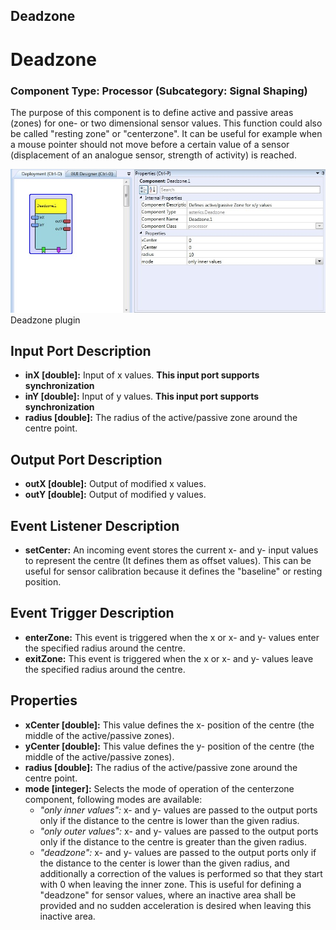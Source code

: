 ##

## Deadzone

# Deadzone

### Component Type: Processor (Subcategory: Signal Shaping)

The purpose of this component is to define active and passive areas (zones) for one- or two dimensional sensor values. This function could also be called "resting zone" or "centerzone". It can be useful for example when a mouse pointer should not move before a certain value of a sensor (displacement of an analogue sensor, strength of activity) is reached.

![Screenshot: Deadzone plugin](./img/Deadzone.jpg "Screenshot: Deadzone plugin")  
Deadzone plugin

## Input Port Description

- **inX \[double\]:** Input of x values. **This input port supports synchronization**
- **inY \[double\]:** Input of y values. **This input port supports synchronization**
- **radius \[double\]:** The radius of the active/passive zone around the centre point.

## Output Port Description

- **outX \[double\]:** Output of modified x values.
- **outY \[double\]:** Output of modified y values.

## Event Listener Description

- **setCenter:** An incoming event stores the current x- and y- input values to represent the centre (It defines them as offset values). This can be useful for sensor calibration because it defines the "baseline" or resting position.

## Event Trigger Description

- **enterZone:** This event is triggered when the x or x- and y- values enter the specified radius around the centre.
- **exitZone:** This event is triggered when the x or x- and y- values leave the specified radius around the centre.

## Properties

- **xCenter \[double\]:** This value defines the x- position of the centre (the middle of the active/passive zones).
- **yCenter \[double\]:** This value defines the y- position of the centre (the middle of the active/passive zones).
- **radius \[double\]:** The radius of the active/passive zone around the centre point.
- **mode \[integer\]:** Selects the mode of operation of the centerzone component, following modes are available:
  - _"only inner values":_ x- and y- values are passed to the output ports only if the distance to the centre is lower than the given radius.
  - _"only outer values":_ x- and y- values are passed to the output ports only if the distance to the centre is greater than the given radius.
  - _"deadzone":_ x- and y- values are passed to the output ports only if the distance to the center is lower than the given radius, and additionally a correction of the values is performed so that they start with 0 when leaving the inner zone. This is useful for defining a "deadzone" for sensor values, where an inactive area shall be provided and no sudden acceleration is desired when leaving this inactive area.
